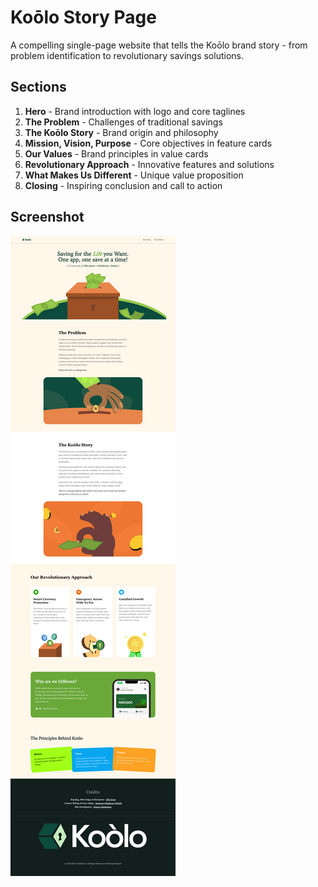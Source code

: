 # Koōlo Story Page

A compelling single-page website that tells the Koōlo brand story - from problem identification to revolutionary savings solutions.

## Sections

1. **Hero** - Brand introduction with logo and core taglines
2. **The Problem** - Challenges of traditional savings
3. **The Koōlo Story** - Brand origin and philosophy
4. **Mission, Vision, Purpose** - Core objectives in feature cards
5. **Our Values** - Brand principles in value cards
6. **Revolutionary Approach** - Innovative features and solutions
7. **What Makes Us Different** - Unique value proposition
8. **Closing** - Inspiring conclusion and call to action

## Screenshot

![Koōlo Story Page](public/images/full-page.png)
